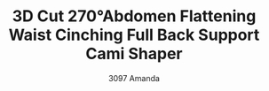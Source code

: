 ---
layout: product
title: 3D Cut 270°Abdomen Flattening Waist Cinching Full Back Support Cami Shaper
subtitle: 3097 Amanda
price: '38.00'
feature_image:
  - /shaping-lingerie/3097-front.png
  - /shaping-lingerie/3097-back.png
categories: 
  - Tummy & Waist
  - Back Support
  - Bust
  - Tops
---